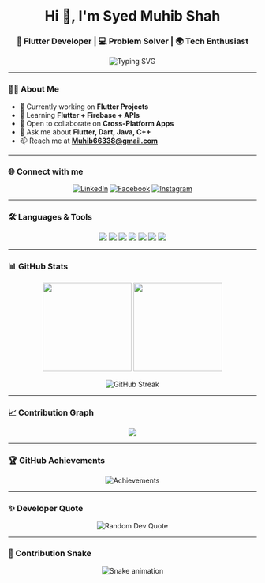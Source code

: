 <!-- Hero Section -->
<h1 align="center">Hi 👋, I'm Syed Muhib Shah</h1>
<h3 align="center">🚀 Flutter Developer | 💻 Problem Solver | 🌍 Tech Enthusiast</h3>

<p align="center">
  <img src="https://readme-typing-svg.herokuapp.com?font=Fira+Code&weight=600&size=24&pause=1000&color=00FF9C&center=true&vCenter=true&width=600&lines=Flutter+Developer;Open+Source+Contributor;Always+Learning+New+Things" alt="Typing SVG" />
</p>

---

<!-- About Section -->
### 👨‍💻 About Me  
- 🔭 Currently working on **Flutter Projects**  
- 🌱 Learning **Flutter + Firebase + APIs**  
- 👯 Open to collaborate on **Cross-Platform Apps**  
- 💬 Ask me about **Flutter, Dart, Java, C++**  
- 📫 Reach me at **Muhib66338@gmail.com**  

---

<!-- Socials -->
### 🌐 Connect with me  
<p align="center">
  <a href="https://linkedin.com/in/syed (engr) muhib"><img src="https://img.shields.io/badge/LinkedIn-%230077B5.svg?logo=linkedin&logoColor=white" alt="LinkedIn"/></a>
  <a href="https://fb.com/muhib shah"><img src="https://img.shields.io/badge/Facebook-%231877F2.svg?logo=facebook&logoColor=white" alt="Facebook"/></a>
  <a href="https://instagram.com/muhib shah"><img src="https://img.shields.io/badge/Instagram-%23E4405F.svg?logo=instagram&logoColor=white" alt="Instagram"/></a>
</p>

---

<!-- Skills -->
### 🛠️ Languages & Tools  
<p align="center">
  <img src="https://img.shields.io/badge/Flutter-02569B?style=for-the-badge&logo=flutter&logoColor=white"/>  
  <img src="https://img.shields.io/badge/Dart-0175C2?style=for-the-badge&logo=dart&logoColor=white"/>  
  <img src="https://img.shields.io/badge/Java-ED8B00?style=for-the-badge&logo=openjdk&logoColor=white"/>  
  <img src="https://img.shields.io/badge/C++-00599C?style=for-the-badge&logo=cplusplus&logoColor=white"/>  
  <img src="https://img.shields.io/badge/MySQL-4479A1?style=for-the-badge&logo=mysql&logoColor=white"/>  
  <img src="https://img.shields.io/badge/Linux-FCC624?style=for-the-badge&logo=linux&logoColor=black"/>  
  <img src="https://img.shields.io/badge/Git-F05032?style=for-the-badge&logo=git&logoColor=white"/>  
</p>

---

<!-- Stats -->
### 📊 GitHub Stats  
<p align="center">
  <img src="https://github-readme-stats.vercel.app/api?username=syedmuhibshah&show_icons=true&theme=radical" height="180"/>
  <img src="https://github-readme-stats.vercel.app/api/top-langs/?username=syedmuhibshah&layout=compact&theme=radical" height="180"/>
</p>

<p align="center">
  <img src="https://github-readme-streak-stats.herokuapp.com/?user=syedmuhibshah&theme=radical" alt="GitHub Streak"/>
</p>

---

<!-- Graph -->
### 📈 Contribution Graph  
<p align="center">
  <img src="https://github-readme-activity-graph.vercel.app/graph?username=syedmuhibshah&theme=react-dark&hide_border=true" />
</p>

---

<!-- Achievements -->
### 🏆 GitHub Achievements  
<p align="center"> 
  <img src="https://github-profile-trophy.vercel.app/?username=syedmuhibshah&theme=darkhub&row=1&column=6" alt="Achievements" />
</p>

---

<!-- Quotes -->
### ✨ Developer Quote  
<p align="center">
  <img src="https://quotes-github-readme.vercel.app/api?type=horizontal&theme=radical" alt="Random Dev Quote"/>
</p>

---

<!-- Snake -->
### 🐍 Contribution Snake  
<p align="center">
  <img src="https://github.com/syedmuhibshah/syedmuhibshah/blob/output/github-contribution-grid-snake.svg" alt="Snake animation" />
</p>
